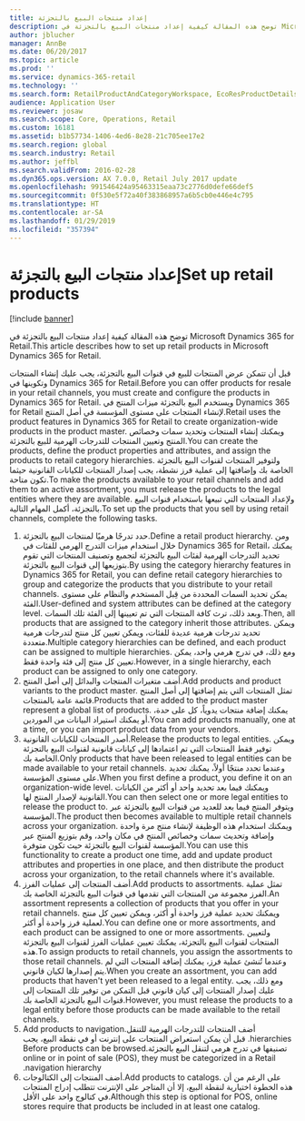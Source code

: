 ```yaml
---
title: إعداد منتجات البيع بالتجزئة
description: توضح هذه المقالة كيفية إعداد منتجات البيع بالتجزئة في Microsoft Dynamics 365 for Retail.
author: jblucher
manager: AnnBe
ms.date: 06/20/2017
ms.topic: article
ms.prod: ''
ms.service: dynamics-365-retail
ms.technology: ''
ms.search.form: RetailProductAndCategoryWorkspace, EcoResProductDetails
audience: Application User
ms.reviewer: josaw
ms.search.scope: Core, Operations, Retail
ms.custom: 16181
ms.assetid: b1b57734-1406-4ed6-8e28-21c705ee17e2
ms.search.region: global
ms.search.industry: Retail
ms.author: jeffbl
ms.search.validFrom: 2016-02-28
ms.dyn365.ops.version: AX 7.0.0, Retail July 2017 update
ms.openlocfilehash: 991546424a95463315eaa73c2776d0defe66def5
ms.sourcegitcommit: 0f530e5f72a40f383868957a6b5cb0e446e4c795
ms.translationtype: HT
ms.contentlocale: ar-SA
ms.lasthandoff: 01/29/2019
ms.locfileid: "357394"
---
```

# <a name="set-up-retail-products"></a><span data-ttu-id="10843-103">إعداد منتجات البيع بالتجزئة</span><span class="sxs-lookup"><span data-stu-id="10843-103">Set up retail products</span></span>

[!include [banner](includes/banner.md)]

<span data-ttu-id="10843-104">توضح هذه المقالة كيفية إعداد منتجات البيع بالتجزئة في Microsoft Dynamics 365 for Retail.</span><span class="sxs-lookup"><span data-stu-id="10843-104">This article describes how to set up retail products in Microsoft Dynamics 365 for Retail.</span></span>

<span data-ttu-id="10843-105">قبل أن تتمكن عرض المنتجات للبيع في قنوات البيع بالتجزئة، يجب عليك إنشاء المنتجات وتكوينها في Dynamics 365 for Retail.</span><span class="sxs-lookup"><span data-stu-id="10843-105">Before you can offer products for resale in your retail channels, you must create and configure the products in Dynamics 365 for Retail.</span></span> <span data-ttu-id="10843-106">ويستخدم البيع بالتجزئة ميزات المنتج في Dynamics 365 for Retail لإنشاء المنتجات على مستوى المؤسسة في أصل المنتج.</span><span class="sxs-lookup"><span data-stu-id="10843-106">Retail uses the product features in Dynamics 365 for Retail to create organization-wide products in the product master.</span></span> <span data-ttu-id="10843-107">ويمكنك إنشاء المنتجات وتحديد سمات وخصائص المنتج وتعيين المنتجات للتدرجات الهرمية للبيع بالتجزئة.</span><span class="sxs-lookup"><span data-stu-id="10843-107">You can create the products, define the product properties and attributes, and assign the products to retail category hierarchies.</span></span> <span data-ttu-id="10843-108">ولتوفير المنتجات لقنوات البيع بالتجزئة الخاصة بك وإضافتها إلى عملية فرز نشطة، يجب إصدار المنتجات للكيانات القانونية حيثما تكون متاحة.</span><span class="sxs-lookup"><span data-stu-id="10843-108">To make the products available to your retail channels and add them to an active assortment, you must release the products to the legal entities where they are available.</span></span> <span data-ttu-id="10843-109">ولإعداد المنتجات التي تبيعها باستخدام قنوات البيع بالتجزئة، أكمل المهام التالية.</span><span class="sxs-lookup"><span data-stu-id="10843-109">To set up the products that you sell by using retail channels, complete the following tasks.</span></span>

1. <span data-ttu-id="10843-110">حدد تدرجًا هرميًا لمنتجات البيع بالتجزئة.</span><span class="sxs-lookup"><span data-stu-id="10843-110">Define a retail product hierarchy.</span></span> <span data-ttu-id="10843-111">ومن خلال استخدام ميزات التدرج الهرمي للفئات في Dynamics 365 for Retail، يمكنك تحديد التدرجات الهرمية لفئات البيع بالتجزئة لتجميع وتصنيف المنتجات التي تقوم بتوزيعها إلى قنوات البيع بالتجزئة.</span><span class="sxs-lookup"><span data-stu-id="10843-111">By using the category hierarchy features in Dynamics 365 for Retail, you can define retail category hierarchies to group and categorize the products that you distribute to your retail channels.</span></span> <span data-ttu-id="10843-112">يمكن تحديد السمات المحددة من قِبل المستخدم والنظام على مستوى الفئة.</span><span class="sxs-lookup"><span data-stu-id="10843-112">User-defined and system attributes can be defined at the category level.</span></span> <span data-ttu-id="10843-113">وبعد ذلك، ترث كافة المنتجات التي تم تعيينها إلى الفئة تلك السمات.</span><span class="sxs-lookup"><span data-stu-id="10843-113">Then, all products that are assigned to the category inherit those attributes.</span></span> <span data-ttu-id="10843-114">ويمكن تحديد تدرجات هرمية عديدة للفئات، ويمكن تعيين كل منتج لتدرجات هرمية متعددة.</span><span class="sxs-lookup"><span data-stu-id="10843-114">Multiple category hierarchies can be defined, and each product can be assigned to multiple hierarchies.</span></span> <span data-ttu-id="10843-115">ومع ذلك، في تدرج هرمي واحد، يمكن تعيين كل منتج إلى فئة واحدة فقط.</span><span class="sxs-lookup"><span data-stu-id="10843-115">However, in a single hierarchy, each product can be assigned to only one category.</span></span>
2. <span data-ttu-id="10843-116">أضف متغيرات المنتجات والبدائل إلى أصل المنتج.</span><span class="sxs-lookup"><span data-stu-id="10843-116">Add products and product variants to the product master.</span></span> <span data-ttu-id="10843-117">تمثل المنتجات التي يتم إضافتها إلى أصل المنتج قائمة عامة بالمنتجات.</span><span class="sxs-lookup"><span data-stu-id="10843-117">Products that are added to the product master represent a global list of products.</span></span> <span data-ttu-id="10843-118">يمكنك إضافة منتجات يدوياً، كل على حدة، أو يمكنك استيراد البيانات من الموردين.</span><span class="sxs-lookup"><span data-stu-id="10843-118">You can add products manually, one at a time, or you can import product data from your vendors.</span></span>
3. <span data-ttu-id="10843-119">أصدر المنتجات للكيانات القانونية.</span><span class="sxs-lookup"><span data-stu-id="10843-119">Release the products to legal entities.</span></span> <span data-ttu-id="10843-120">ويمكن توفير فقط المنتجات التي تم اعتمادها إلى كيانات قانونية لقنوات البيع بالتجزئة الخاصة بك.</span><span class="sxs-lookup"><span data-stu-id="10843-120">Only products that have been released to legal entities can be made available to your retail channels.</span></span> <span data-ttu-id="10843-121">وعندما تحدد منتجًا أولاً، يمكنك تحديد  على مستوى المؤسسة.</span><span class="sxs-lookup"><span data-stu-id="10843-121">When you first define a product, you define it on an organization-wide level.</span></span> <span data-ttu-id="10843-122">ويمكنك فيما بعد تحديد واحد أو أكثر من الكيانات القانونية لإصدار المنتج لها.</span><span class="sxs-lookup"><span data-stu-id="10843-122">You can then select one or more legal entities to release the product to.</span></span> <span data-ttu-id="10843-123">ويتوفر المنتج فيما بعد للعديد من قنوات البيع بالتجزئة عبر المؤسسة.</span><span class="sxs-lookup"><span data-stu-id="10843-123">The product then becomes available to multiple retail channels across your organization.</span></span> <span data-ttu-id="10843-124">ويمكنك استخدام هذه الوظيفة لإنشاء منتج مرة واحدة وإضافة وتحديث سمات وخصائص المنتج في مكان واحد، وقم بتوزيع المنتج عبر المؤسسة لقنوات البيع بالتجزئة حيث تكون متوفرة.</span><span class="sxs-lookup"><span data-stu-id="10843-124">You can use this functionality to create a product one time, add and update product attributes and properties in one place, and then distribute the product across your organization, to the retail channels where it's available.</span></span>
4. <span data-ttu-id="10843-125">أضف المنتجات إلى عمليات الفرز.</span><span class="sxs-lookup"><span data-stu-id="10843-125">Add products to assortments.</span></span> <span data-ttu-id="10843-126">تمثل عملية الفرز مجموعة من المنتجات التي تقدمها في قنوات البيع بالتجزئة الخاصة بك.</span><span class="sxs-lookup"><span data-stu-id="10843-126">An assortment represents a collection of products that you offer in your retail channels.</span></span> <span data-ttu-id="10843-127">ويمكنك تحديد عملية فرز واحدة أو أكثر، ويمكن تعيين كل منتج لعملية فرز واحدة أو أكثر.</span><span class="sxs-lookup"><span data-stu-id="10843-127">You can define one or more assortments, and each product can be assigned to one or more assortments.</span></span> <span data-ttu-id="10843-128">ولتعيين المنتجات لقنوات البيع بالتجزئة، يمكنك تعيين عمليات الفرز لقنوات البيع بالتجزئة هذه.</span><span class="sxs-lookup"><span data-stu-id="10843-128">To assign products to retail channels, you assign the assortments to those retail channels.</span></span> <span data-ttu-id="10843-129">وعندما تُنشئ عملية فرز، يمكنك إضافة المنتجات التي لم يتم إصدارها لكيان قانوني.</span><span class="sxs-lookup"><span data-stu-id="10843-129">When you create an assortment, you can add products that haven't yet been released to a legal entity.</span></span> <span data-ttu-id="10843-130">ومع ذلك، يجب عليك إصدار المنتجات إلى كيان قانوني قبل التمكن من توفير تلك المنتجات إلى قنوات البيع بالتجزئة الخاصة بك.</span><span class="sxs-lookup"><span data-stu-id="10843-130">However, you must release the products to a legal entity before those products can be made available to the retail channels.</span></span>
5. <span data-ttu-id="10843-131">‏‫أضف المنتجات للتدرجات الهرمية للتنقل.</span><span class="sxs-lookup"><span data-stu-id="10843-131">Add products to navigation hierarchies.</span></span> <span data-ttu-id="10843-132">قبل أن يمكن استعراض المنتجات على إنترنت أو في نقطة البيع، يجب تصنيفها في تدرج هرمي لتنقل البيع بالتجزئة.</span><span class="sxs-lookup"><span data-stu-id="10843-132">Before products can be browsed online or in point of sale (POS), they must be categorized in a Retail navigation hierarchy.</span></span>
6. <span data-ttu-id="10843-133">أضف المنتجات إلى الكتالوجات.</span><span class="sxs-lookup"><span data-stu-id="10843-133">Add products to catalogs.</span></span> <span data-ttu-id="10843-134">على الرغم من أن هذه الخطوة اختيارية لنقطة البيع، إلا أن المتاجر على الإنترنت تتطلب إدراج المنتجات في كتالوج واحد على الأقل.‬</span><span class="sxs-lookup"><span data-stu-id="10843-134">Although this step is optional for POS, online stores require that products be included in at least one catalog.</span></span>
